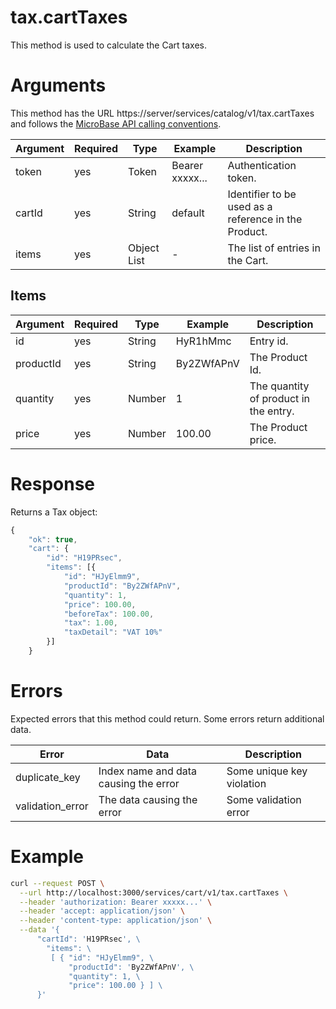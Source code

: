 # tax.cartTaxes

This method is used to calculate the Cart taxes.

# Arguments

This method has the URL https://server/services/catalog/v1/tax.cartTaxes and 
follows the [MicroBase API calling conventions](../calling-conventions.html).

Argument | Required | Type | Example | Description
---------|----------|------|---------|------------
token  | yes | Token       | Bearer xxxxx... | Authentication token.
cartId | yes | String      | default         | Identifier to be used as a reference in the Product. 
items  | yes | Object List | -               | The list of entries in the Cart.

## Items

Argument | Required | Type | Example | Description
---------|----------|------|---------|------------
id        | yes | String | HyR1hMmc   | Entry id.
productId | yes | String | By2ZWfAPnV | The Product Id.
quantity  | yes | Number | 1          | The quantity of product in the entry.
price     | yes | Number | 100.00     | The Product price.

# Response

Returns a Tax object:

```javascript
{
    "ok": true,
    "cart": {
        "id": "H19PRsec",
        "items": [{
            "id": "HJyElmm9",
            "productId": "By2ZWfAPnV",
            "quantity": 1,
            "price": 100.00,
            "beforeTax": 100.00,
            "tax": 1.00,
            "taxDetail": "VAT 10%" 
        }]
    }
```

# Errors

Expected errors that this method could return. Some errors return additional data.

Error | Data | Description
------|------|------------
duplicate_key | Index name and data causing the error | Some unique key violation
validation_error | The data causing the error | Some validation error

# Example

```bash
curl --request POST \
  --url http://localhost:3000/services/cart/v1/tax.cartTaxes \
  --header 'authorization: Bearer xxxxx...' \
  --header 'accept: application/json' \
  --header 'content-type: application/json' \
  --data '{
      "cartId": 'H19PRsec', \
        "items": \
         [ { "id": "HJyElmm9", \ 
             "productId": 'By2ZWfAPnV', \
             "quantity": 1, \
             "price": 100.00 } ] \
      }'
```